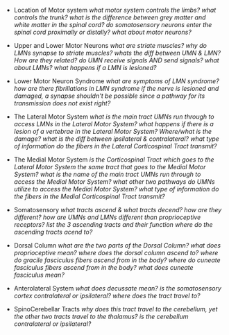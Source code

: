 - Location of Motor system
*what motor system controls the limbs? what controls the trunk?*
*what is the difference between grey matter and white matter in the spinal cord?*
*do somatosensory neurons enter the spinal cord proximally or distally? what about motor neurons?*



- Upper and Lower Motor Neurons
*what are striate muscles?*
*why do LMNs synapse to striate muscles?*
*whats the diff between UMN & LMN? How are they related?*
*do UMN receive signals AND send signals? what about LMNs?*
*what happens if a LMN is lesioned?*

- Lower Motor Neuron Syndrome
*what are symptoms of LMN syndrome?*
*how are there fibrillations in LMN syndrome if the nerve is lesioned and damaged, a synapse shouldn't be possible since a pathway for its transmission does not exist right?*

- The Lateral Motor System
*what is the main tract UMNs run through to access LMNs in the Lateral Motor System?*
*what happens if there is a lesion of a vertebrae in the Lateral Motor System? Where/what is the damage?*
*what is the diff between ipsilateral & contralateral?*
*what type of information do the fibers in the Lateral Corticospinal Tract transmit?*

- The Medial Motor System
*is the Corticospinal Tract which goes to the Lateral Motor System the same tract that goes to the Medial Motor System?*
*what is the name of the main tract UMNs run through to access the Medial Motor System?*
*what other two pathways do UMNs utilize to access the Medial Motor System?*
*what type of information do the fibers in the Medial Corticospinal Tract transmit?*



- Somatosensory
*what tracts ascend & what tracts decend? how are they different?*
*how are UMNs and LMNs different than proprioceptive receptors?*
*list the 3 ascending tracts and their function*
*where do the ascending tracts acend to?*

- Dorsal Column
*what are the two parts of the Dorsal Column?*
*what does proprioceptive mean?*
*where does the dorsal column ascend to?*
*where do gracile fasciculus fibers ascend from in the body?*
*where do cuneate fasciculus fibers ascend from in the body?*
*what does cuneate fasciculus mean?*

- Anterolateral System
*what does decussate mean?*
*is the somatosensory cortex contralateral or ipsilateral?*
*where does the tract travel to?*

- SpinoCerebellar Tracts
*why does this tract travel to the cerebellum, yet the other two tracts travel to the thalamus?*
*is the cerebellum contralateral or ipsilateral?*